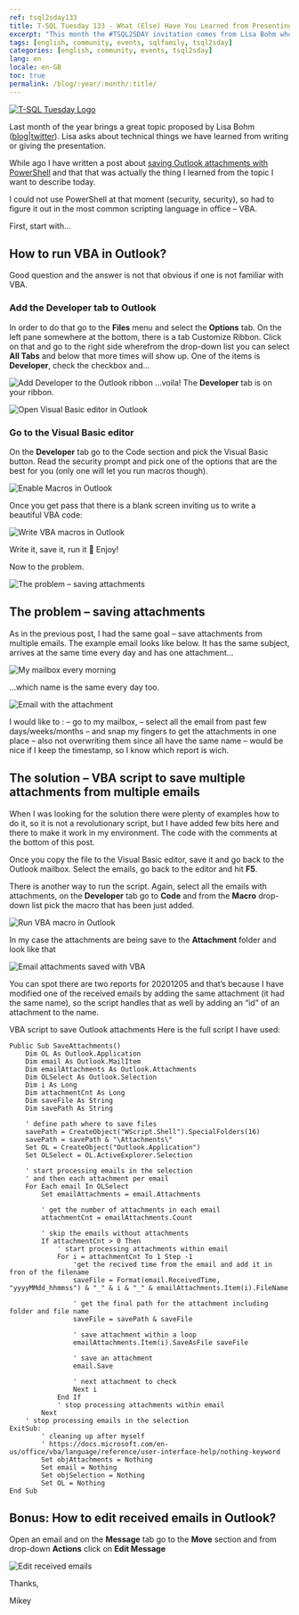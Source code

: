 ```yaml
---
ref: tsql2sday133
title: T-SQL Tuesday 133 - What (Else) Have You Learned from Presenting?
excerpt: "This month the #TSQL2SDAY invitation comes from Lisa Bohm who asks us about technical things we have learned from writing or giving the presentation."
tags: [english, community, events, sqlfamily, tsql2sday]
categories: [english, community, events, tsql2sday]
lang: en
locale: en-GB
toc: true
permalink: /blog/:year/:month/:title/
---
```


[![T-SQL Tuesday Logo](/assets/images/t-sql-tuesday-logo.jpg)](https://lisagb.info/archives/77 "T-SQL Tuesday invitation")

Last month of the year brings a great topic proposed by Lisa Bohm ([blog](https://https//lisagb.info/)\|[twitter](https://twitter.com/LisaGB_sql)). Lisa asks about technical things we have learned from writing or giving the presentation.

While ago I have written a post about [saving Outlook attachments with PowerShell](https://www.bronowski.it/blog/2020/09/saving-outlook-attachments-with-powershell/) and that that was actually the thing I learned from the topic I want to describe today.

I could not use PowerShell at that moment (security, security), so had to figure it out in the most common scripting language in office – VBA.

First, start with…

## How to run VBA in Outlook?

Good question and the answer is not that obvious if one is not familiar with VBA.

### Add the Developer tab to Outlook

In order to do that go to the **Files** menu and select the **Options** tab. On the left pane somewhere at the bottom, there is a tab Customize Ribbon. Click on that and go to the right side wherefrom the drop-down list you can select **All Tabs** and below that more times will show up. One of the items is **Developer**, check the checkbox and…

![Add Developer to the Outlook ribbon](/assets/images/tsql2sday133_01.png)
…voila! The **Developer** tab is on your ribbon.

![Open Visual Basic editor in Outlook](/assets/images/tsql2sday133_02.png)

### Go to the Visual Basic editor

On the **Developer** tab go to the Code section and pick the Visual Basic button. Read the security prompt and pick one of the options that are the best for you (only one will let you run macros though).

![Enable Macros in Outlook](/assets/images/tsql2sday133_03.png)

Once you get pass that there is a blank screen inviting us to write a beautiful VBA code:

![Write VBA macros in Outlook](/assets/images/tsql2sday133_04.png)

Write it, save it, run it 🙂 Enjoy!

Now to the problem.

![The problem – saving attachments](/assets/images/tsql2sday133_05.png)

## The problem – saving attachments

As in the previous post, I had the same goal – save attachments from multiple emails. The example email looks like below. It has the same subject, arrives at the same time every day and has one attachment…

![My mailbox every morning](/assets/images/tsql2sday133_06.png)

…which name is the same every day too.

![Email with the attachment](/assets/images/tsql2sday133_07.png)

I would like to :
– go to my mailbox,
– select all the email from past few days/weeks/months
– and snap my fingers to get the attachments in one place
– also not overwriting them since all have the same name
– would be nice if I keep the timestamp, so I know which report is wich.

## The solution – VBA script to save multiple attachments from multiple emails

When I was looking for the solution there were plenty of examples how to do it, so it is not a revolutionary script, but I have added few bits here and there to make it work in my environment. The code with the comments at the bottom of this post.

Once you copy the file to the Visual Basic editor, save it and go back to the Outlook mailbox. Select the emails, go back to the editor and hit **F5**.

There is another way to run the script. Again, select all the emails with attachments, on the **Developer** tab go to **Code** and from the **Macro** drop-down list pick the macro that has been just added.

![Run VBA macro in Outlook](/assets/images/tsql2sday133_08.png)

In my case the attachments are being save to the **Attachment** folder and look like that

![Email attachments saved with VBA](/assets/images/tsql2sday133_09.png)

You can spot there are two reports for 20201205 and that’s because I have modified one of the received emails by adding the same attachment (it had the same name), so the script handles that as well by adding an “id” of an attachment to the name.

VBA script to save Outlook attachments
Here is the full script I have used:

```vba
Public Sub SaveAttachments()
    Dim OL As Outlook.Application
    Dim email As Outlook.MailItem
    Dim emailAttachments As Outlook.Attachments
    Dim OLSelect As Outlook.Selection
    Dim i As Long
    Dim attachmentCnt As Long
    Dim saveFile As String
    Dim savePath As String
    
    ' define path where to save files
    savePath = CreateObject("WScript.Shell").SpecialFolders(16)
    savePath = savePath & "\Attachments\"
    Set OL = CreateObject("Outlook.Application")
    Set OLSelect = OL.ActiveExplorer.Selection
    
    ' start processing emails in the selection
    ' and then each attachment per email
    For Each email In OLSelect
        Set emailAttachments = email.Attachments
        
        ' get the number of attachments in each email
        attachmentCnt = emailAttachments.Count

        ' skip the emails without attachments
        If attachmentCnt > 0 Then
            ' start processing attachments within email
            For i = attachmentCnt To 1 Step -1
                'get the recived time from the email and add it in fron of the filename
                saveFile = Format(email.ReceivedTime, "yyyyMMdd_hhmmss") & "_" & i & "_" & emailAttachments.Item(i).FileName
                
                ' get the final path for the attachment including folder and file name
                saveFile = savePath & saveFile
                
                ' save attachment within a loop
                emailAttachments.Item(i).SaveAsFile saveFile
                
                ' save an attachment
                email.Save
                
                ' next attachment to check
                Next i
            End If
            ' stop processing attachments within email
        Next
    ' stop processing emails in the selection
ExitSub:
        ' cleaning up after myself
        ' https://docs.microsoft.com/en-us/office/vba/language/reference/user-interface-help/nothing-keyword
        Set objAttachments = Nothing
        Set email = Nothing
        Set objSelection = Nothing
        Set OL = Nothing
End Sub
```

## Bonus: How to edit received emails in Outlook?

Open an email and on the **Message** tab go to the **Move** section and from drop-down **Actions** click on **Edit Message**

![Edit received emails](/assets/images/tsql2sday133_10.png)

Thanks,

Mikey